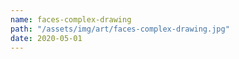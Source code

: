 ```yaml
---
name: faces-complex-drawing
path: "/assets/img/art/faces-complex-drawing.jpg"
date: 2020-05-01
---
```

